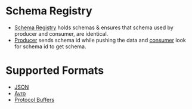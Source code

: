 # Schema Registry
- [Schema Registry](https://kafka.apache.org/documentation.html#multitenancy-more) holds schemas & ensures that schema used by producer and consumer, are identical.
- [Producer](CoreAPIs/ProducerAPI.md) sends schema id while pushing the data and [consumer](CoreAPIs/ConsumerAPI.md) look for schema id to get schema.

# Supported Formats
- [JSON](../../8_APIStandards/DataInterchangeFormats/JSON.md)
- [Avro](../../8_APIStandards/SerializationFrameworks/Avro.md)
- [Protocol Buffers](../../8_APIStandards/SerializationFrameworks/ProtocolBuffers.md)
